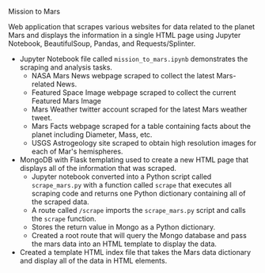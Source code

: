 Mission to Mars

Web application that scrapes various websites for data related to the planet Mars and displays the information in a single HTML page using Jupyter Notebook, BeautifulSoup, Pandas, and Requests/Splinter.
* Jupyter Notebook file called `mission_to_mars.ipynb` demonstrates the scraping and analysis tasks.
  * NASA Mars News webpage scraped to collect the latest Mars-related News.
  * Featured Space Image webpage scraped to collect the current Featured Mars Image
  * Mars Weather twitter account scraped for the latest Mars weather tweet.
  * Mars Facts webpage scraped for a table containing facts about the planet including Diameter, Mass, etc.
  * USGS Astrogeology site scraped to obtain high resolution images for each of Mar's hemispheres.
* MongoDB with Flask templating used to create a new HTML page that displays all of the information that was scraped.
  * Jupyter notebook converted into a Python script called `scrape_mars.py` with a function called `scrape` that executes all scraping code and returns one Python dictionary containing all of the scraped data.
  * A route called `/scrape` imports the `scrape_mars.py` script and calls the `scrape` function.
  * Stores the return value in Mongo as a Python dictionary.
  * Created a root route that will query the Mongo database and pass the mars data into an HTML template to display the data.
* Created a template HTML index file that takes the Mars data dictionary and display all of the data in HTML elements.

